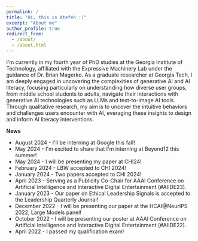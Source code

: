 ```yaml
---
permalink: /
title: "Hi, this is Atefeh :)"
excerpt: "About me"
author_profile: true
redirect_from: 
  - /about/
  - /about.html
---
```


I'm currently in my fourth year of PhD studies at the Georgia Institute of Technology, affiliated with the Expressive Machinery Lab under the guidance of Dr. Brian Magerko. As a graduate researcher at Georgia Tech, I am deeply engaged in uncovering the complexities of generative AI and AI literacy, focusing particularly on understanding how diverse user groups, from middle school students to adults, navigate their interactions with generative AI technologies such as LLMs and text-to-image AI tools. Through qualitative research, my aim is to uncover the intuitive behaviors and challenges users encounter with AI, everaging these insights to design and inform AI literacy interventions.

**News**
* August 2024 - I'll be interning at Google this fall!
* May 2024 - I'm excited to share that I'm interning at Beyond12 this summer!
* May 2024 - I will be presenting my paper at CHI24!
* February 2024 - LBW accepted to CHI 2024!
* January 2024 - Two papers accepted to CHI 2024!
* April 2023 - Serving as a Publicity Co-Chair for AAAI Conference on Artificial Intelligence and Interactive Digital Entertainment (#AIIDE23).
* January 2023 - Our paper on Ethical Leadership Signals is accepted to the Leadership Quarterly Journal!
* December 2022 - I will be presenting our paper at the HCAI@NeurIPS 2022, Large Models panel!
* October 2022 - I will be presenting our poster at AAAI Conference on Artificial Intelligence and Interactive Digital Entertainment (#AIIDE22).
* April 2022 - I passed my qualification exam!



